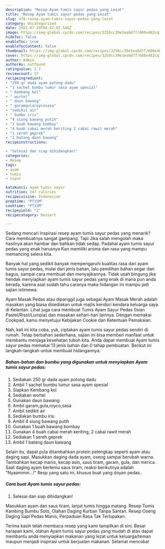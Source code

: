 ```yaml
---
description: "Resep Ayam tumis sayur pedas yang Lezat"
title: "Resep Ayam tumis sayur pedas yang Lezat"
slug: 478-resep-ayam-tumis-sayur-pedas-yang-lezat
category: Uncategorized
date: 2022-07-29T04:42:07.546Z
image: https://img-global.cpcdn.com/recipes/3250cc39e1ea8d77/680x482cq70/ayam-tumis-sayur-pedas-foto-resep-utama.jpg
hideToc: false
enableToc: true
enableTocContent: false
thumbnail: https://img-global.cpcdn.com/recipes/3250cc39e1ea8d77/680x482cq70/ayam-tumis-sayur-pedas-foto-resep-utama.jpg
cover: https://img-global.cpcdn.com/recipes/3250cc39e1ea8d77/680x482cq70/ayam-tumis-sayur-pedas-foto-resep-utama.jpg
author: Admin
authorAv: notfound
ratingvalue: 3.7
reviewcount: 17
recipeingredient:
- "250 gr dada ayam potong dadu"
- "1 sachet bumbu lumur sasa ayam spesial"
- " Kembang kol"
- " wortel"
- " daun bawang"
- " garamgularoycosasa"
- "sedikit air"
- " bumbu iris"
- "4 siung bawang putih"
- "1 buah bawang bombay"
- "4 buah cabai merah keriting 2 cabai rawit merah"
- "1 sereh geprek"
- "1 batang daun bawang"
recipeinstructions:

- "Selesai dan siap dihidangkan!"
categories:
- Resep
tags:
- ayam
- tumis
- sayur

katakunci: ayam tumis sayur 
nutrition: 247 calories
recipecuisine: Indonesian
preptime: "PT15M"
cooktime: "PT33M"
recipeyield: "2"
recipecategory: Dessert

---
```



Sedang mencari inspirasi resep ayam tumis sayur pedas yang menarik? Cara membuatnya sangat gampang. Tapi Jika salah mengolah maka hasilnya akan hambar dan bahkan tidak sedap. Padahal ayam tumis sayur pedas yang enak harusnya Kan memiliki aroma dan rasa yang mampu memancing selera kita.


Banyak hal yang sedikit banyak mempengaruhi kualitas rasa dari ayam tumis sayur pedas, mulai dari jenis bahan, lalu pemilihan bahan segar dan bagus, sampai cara membuat dan menyajikannya. Tidak usah bingung jika hendak menyiapkan ayam tumis sayur pedas yang enak di mana pun anda berada, karena asal sudah tahu caranya maka hidangan ini mampu jadi sajian istimewa.

Ayam Masak Pedas atau dipanggil juga sebagai Ayam Masak Merah adalah masakan yang biasa disediakan untuk majlis kenduri kendara keluarga saya di Kelantan. Lihat juga cara membuat Tumis Ayam Sayur Pedas (Isian Pastel/Risol/Lumpia) dan masakan sehari-hari lainnya. Dengan memakai Cookpad, kamu menyetujui Kebijakan Cookie dan Ketentuan Pemakaian.


Nah, kali ini kita coba, yuk, ciptakan ayam tumis sayur pedas sendiri di rumah. Tetap berbahan sederhana, sajian ini bisa memberi manfaat untuk membantu menjaga kesehatan tubuh kita. Anda dapat membuat Ayam tumis sayur pedas memakai 13 jenis bahan dan 0 tahap pembuatan. Berikut ini langkah-langkah untuk membuat hidangannya.

<!--inarticleads1-->

##### Bahan-bahan dan bumbu yang digunakan untuk menyiapkan Ayam tumis sayur pedas:

1. Sediakan 250 gr dada ayam potong dadu
1. Ambil 1 sachet bumbu lumur sasa ayam spesial
1. Siapkan  Kembang kol
1. Sediakan  wortel
1. Gunakan  daun bawang
1. Ambil  garam,gula,royco,sasa
1. Ambil sedikit air
1. Sediakan  bumbu iris:
1. Ambil 4 siung bawang putih
1. Gunakan 1 buah bawang bombay
1. Gunakan 4 buah cabai merah keriting, 2 cabai rawit merah
1. Sediakan 1 sereh geprek
1. Ambil 1 batang daun bawang


Selain itu, dapat pula ditambahkan protein pelengkap seperti ayam atau daging sapi. Masukkan daging dada ayam, oseng sampai berubah warna. Tambahkan kecap manis, kecap asin, saus tiram, garam, gula, dan merica. Saat daging ayam bertemu saus tiram, reaksi berikutnya adalah &#34;Nyaammm…!&#34; Resp yang satu ini, khusus buat yang doyan pedas.. 

<!--inarticleads2-->

##### Cara buat Ayam tumis sayur pedas:


1. Selesai dan siap dihidangkan!

Masukkan ayam dan saus tiram, lanjut tumis hingga matang. Resep Tumis Kambing Bumbu Soto, Olahan Daging Kurban Tanpa Santan. Resep Oseng Daging Sapi Pedas Manis, Perpaduan Rasa Tak Terlupakan. 

Terima kasih telah membaca resep yang kami tampilkan di sini. Besar harapan kami, olahan Ayam tumis sayur pedas yang mudah di atas dapat membantu anda menyiapkan makanan yang lezat untuk keluarga/teman maupun menjadi inspirasi untuk berjualan makanan. Selamat mencoba!
